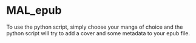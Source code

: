 # MAL_epub
To use the python script, simply choose your manga of choice and the python script will try to add a cover and some metadata to your epub file.
